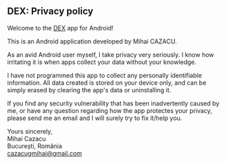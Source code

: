 ## DEX: Privacy policy

Welcome to the [DEX](https://play.google.com/store/apps/details?id=ro.macrobit.dex) app for Android!

This is an Android application developed by Mihai CAZACU.

As an avid Android user myself, I take privacy very seriously.
I know how irritating it is when apps collect your data without your knowledge.

I have not programmed this app to collect any personally identifiable information. All data created is stored on your device only, and can be simply erased by clearing the app's data or uninstalling it.

If you find any security vulnerability that has been inadvertently caused by me, or have any question regarding how the app protectes your privacy, please send me an email and I will surely try to fix it/help you.

Yours sincerely,  
Mihai Cazacu  
București, România  
cazacugmihai@gmail.com
